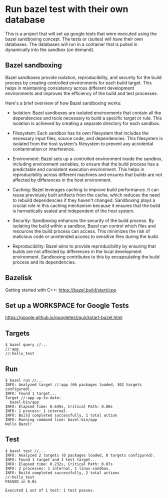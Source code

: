 # Run bazel test with their own database

This is a project that will set up google tests that were executed using the bazel sandboxing concept. The tests or (suites) will have their own databases. The databases will run in a container that is pulled in dynamically into the sandbox (on demand).

## Bazel sandboxing

Bazel sandboxes provide isolation, reproducibility, and security for the build process by creating controlled environments for each build target. This helps in maintaining consistency across different development environments and improves the efficiency of the build and test processes.

Here's a brief overview of how Bazel sandboxing works:
* Isolation: Bazel sandboxes are isolated environments that contain all the dependencies and tools necessary to build a specific target or rule. This isolation is achieved by creating a separate directory for each sandbox.

* Filesystem: Each sandbox has its own filesystem that includes the necessary input files, source code, and dependencies. This filesystem is isolated from the host system's filesystem to prevent any accidental contamination or interference.

* Environment: Bazel sets up a controlled environment inside the sandbox, including environment variables, to ensure that the build process has a predictable and consistent execution environment. This helps in reproducibility across different machines and ensures that builds are not affected by differences in the host environment.

* Caching: Bazel leverages caching to improve build performance. It can reuse previously built artifacts from the cache, which reduces the need to rebuild dependencies if they haven't changed. Sandboxing plays a crucial role in this caching mechanism because it ensures that the build is hermetically sealed and independent of the host system.

* Security: Sandboxing enhances the security of the build process. By isolating the build within a sandbox, Bazel can control which files and resources the build process can access. This minimizes the risk of malicious code or unintended access to sensitive files during the build.

* Reproducibility: Bazel aims to provide reproducibility by ensuring that builds are not affected by differences in the local development environment. Sandboxing contributes to this by encapsulating the build process and its dependencies.

## Bazelisk

Getting started with C++: https://bazel.build/start/cpp


## Set up a WORKSPACE for Google Tests

https://google.github.io/googletest/quickstart-bazel.html

## Targets

```console
$ bazel query //...
//:app
//:hello_test
```

## Run

```console
$ bazel run //...
INFO: Analyzed target //:app (66 packages loaded, 302 targets configured).
INFO: Found 1 target...
Target //:app up-to-date:
  bazel-bin/app
INFO: Elapsed time: 0.649s, Critical Path: 0.00s
INFO: 1 process: 1 internal.
INFO: Build completed successfully, 1 total action
INFO: Running command line: bazel-bin/app
Hello Bazel!
```

## Test

```console
$ bazel test //...
INFO: Analyzed 2 targets (0 packages loaded, 0 targets configured).
INFO: Found 1 target and 1 test target...
INFO: Elapsed time: 0.232s, Critical Path: 0.07s
INFO: 2 processes: 1 internal, 1 linux-sandbox.
INFO: Build completed successfully, 2 total actions
//:hello_test                                                            PASSED in 0.0s

Executed 1 out of 1 test: 1 test passes.
```
